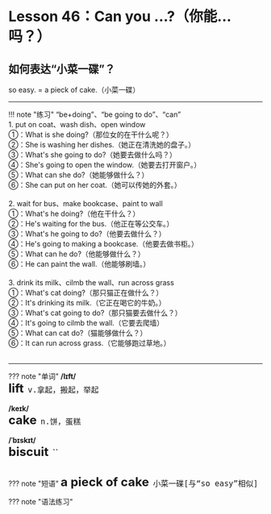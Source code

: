 # Lesson 46：Can you ...?（你能...吗？）


## 如何表达“小菜一碟”？

so easy. = a pieck of cake.（小菜一碟）


---
!!! note "练习"
    “be+doing”、“be going to do”、“can”<br>
    1. put on coat、wash dish、open window<br>
    ①：What is she doing?（那位女的在干什么呢？）<br>
    ②：She is washing her dishes.（她正在清洗她的盘子。）<br>
    ③：What's she going to do?（她要去做什么吗？）<br>
    ④：She's going to open the window.（她要去打开窗户。）<br>
    ⑤：What can she do?（她能够做什么？）<br>
    ⑥：She can put on her coat.（她可以传她的外套。）<br>
    <br>
    2. wait for bus、make bookcase、paint to wall<br>
    ①：What's he doing?（他在干什么？）<br>
    ②：He's waiting for the bus.（他正在等公交车。）<br>
    ③：What's he going to do?（他要去做什么？）<br>
    ④：He's going to making a bookcase.（他要去做书柜。）<br>
    ⑤：What can he do?（他能够做什么？）<br>
    ⑥：He can paint the wall.（他能够刷墙。）<br>
    <br>
    3. drink its milk、cilmb the wall、run across grass<br>
    ①：What's cat doing?（那只猫正在做什么？）<br>
    ②：It's drinking its milk.（它正在喝它的牛奶。）<br>
    ③：What's cat going to do?（那只猫要去做什么？）<br>
    ④：It's going to cilmb the wall.（它要去爬墙）<br>
    ⑤：What can cat do?（猫能够做什么？）<br>
    ⑥：It can run across grass.（它能够跑过草地。）<br>
    <br>

---
??? note "单词"
    **/lɪft/**<br>
    <font size=5>**lift**</font>&nbsp;&nbsp;<font size=4>`v.拿起，搬起，举起`</font><br>
    <br>
    **/keɪk/**<br>
    <font size=5>**cake**</font>&nbsp;&nbsp;<font size=4>`n.饼，蛋糕`</font><br>
    <br>
    **/ˈbɪskɪt/**<br>
    <font size=5>**biscuit**</font>&nbsp;&nbsp;<font size=4>``</font><br>
    <br>


??? note "短语"
    <font size=5>**a pieck of cake**</font>&nbsp;&nbsp;<font size=4>`小菜一碟[与“so easy”相似]`</font><br>


??? note "语法练习"




